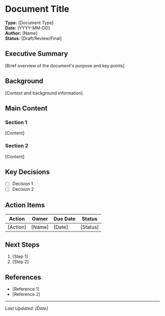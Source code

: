 # Document Title

**Type:** [Document Type]  
**Date:** [YYYY-MM-DD]  
**Author:** [Name]  
**Status:** [Draft/Review/Final]

## Executive Summary
[Brief overview of the document's purpose and key points]

## Background
[Context and background information]

## Main Content
### Section 1
[Content]

### Section 2
[Content]

## Key Decisions
- [ ] Decision 1
- [ ] Decision 2

## Action Items
| Action | Owner | Due Date | Status |
|--------|-------|----------|--------|
| [Action] | [Name] | [Date] | [Status] |

## Next Steps
1. [Step 1]
2. [Step 2]

## References
- [Reference 1]
- [Reference 2]

---
*Last Updated: [Date]*